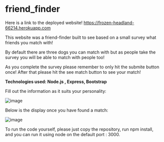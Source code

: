 # friend_finder

Here is a link to the deployed website!
https://frozen-headland-66214.herokuapp.com



This website was a friend-finder built to see based on a small survey what friends you match with!

By default there are three dogs you can match with but as people take the survey you will be able to match with people too!

As you complete the survey please remember to only hit the submite button once! After that please hit the see match button to see your match!

**Technologies used: Node.js , Express, Bootstrap**

Fill out the information as it suits your personality: 

![image](https://user-images.githubusercontent.com/47836797/68271054-5003e580-0014-11ea-832c-5ff09862393e.png)



Below is the display once you have found a match:

![image](https://user-images.githubusercontent.com/47836797/68270990-1337ee80-0014-11ea-92b2-c4ccab584851.png)




To run the code yourself, please just copy the repository, run npm install, and you can run it using node on the default port : 3000.
